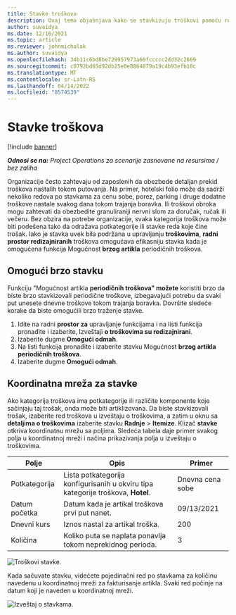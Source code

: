 ```yaml
---
title: Stavke troškova
description: Ovaj tema objašnjava kako se stavkizuju troškovi pomoću redizajniranog radnog prostora troškova.
author: suvaidya
ms.date: 12/16/2021
ms.topic: article
ms.reviewer: johnmichalak
ms.author: suvaidya
ms.openlocfilehash: 34b11c6bd8be729957973a60fccccc2dd32c2669
ms.sourcegitcommit: c0792bd65d92db25e0e8864879a19c4b93efb10c
ms.translationtype: MT
ms.contentlocale: sr-Latn-RS
ms.lasthandoff: 04/14/2022
ms.locfileid: "8574539"
---
```

# <a name="expense-itemization"></a>Stavke troškova

[!include [banner](../includes/banner.md)]

_**Odnosi se na:** Project Operations za scenarije zasnovane na resursima / bez zaliha_

Organizacije često zahtevaju od zaposlenih da obezbede detaljan prekid troškova nastalih tokom putovanja. Na primer, hotelski folio može da sadrži nekoliko redova po stavkama za cenu sobe, porez, parking i druge dodatne troškove nastale svakog dana tokom trajanja boravka. Ili troškovi obroka mogu zahtevati da obezbedite granuliraniji nervni slom za doručak, ručak ili večeru. Bez obzira na potrebe organizacije, svaka kategorija troškova može biti podešena tako da odražava potkategorije ili stavke reda koje čine trošak. Iako je stavka uvek bila podržana u upravljanju **troškovima**, **radni prostor redizajniranih** troškova omogućava efikasniju stavka kada je omogućena funkcija Mogućnost **brzog artikla** periodičnih troškova.  

## <a name="enable-quick-itemization"></a>Omogući brzo stavku 

Funkciju "Mogućnost artikla **periodičnih troškova" možete** koristiti brzo da biste brzo stavkizovali periodične troškove, izbegavajući potrebu da svaki put unesete dnevne troškove tokom trajanja boravka. Dovršite sledeće korake da biste omogućili brzo traženje stavke.

1. Idite na radni **prostor za** upravljanje funkcijama i na listi funkcija pronađite i izaberite, Izveštaji **o troškovima su redizajnirani**. 
2. Izaberite dugme **Omogući odmah**. 
3. Na listi funkcija pronađite i izaberite stavku Mogućnost **brzog artikla periodičnih troškova**.
4. Izaberite dugme **Omogući odmah**. 

## <a name="itemization-grid"></a>Koordinatna mreža za stavke 

Ako kategorija troškova ima potkategorije ili različite komponente koje sačinjaju taj trošak, onda može biti artiklizovana. Da biste stavkizovali trošak, izaberite red troškova u izveštaju o troškovima, a zatim u oknu sa **detaljima o troškovima** izaberite stavku **Radnje** > **Itemize**. Klizač **stavke** otkriva koordinatnu mrežu sa poljima. Sledeća tabela daje primer svakog polja u koordinatnoj mreži i načina prikazivanja polja u izveštaju o troškovima. 

|     Polje          |     Opis                                                                                  |     Primer              |
|--------------------|--------------------------------------------------------------------------------------------------|--------------------------|
|     Potkategorija    |     Lista potkategorija konfigurisanih u okviru tipa kategorije troškova, **Hotel**.             |     Dnevna cena sobe      |
|     Datum početka     |     Datum kada je artikal troškova prvi put nanet.                                           |     09/13/2021           |
|     Dnevni kurs     |     Iznos nastal za artikal troška.                                                    |     200                  |
|     Količina       |     Koliko puta se naplata ponavlja tokom neprekidnog perioda.                       |     3                    |

![Troškovi stavke.](media/Itemization%20screen%201.png)

Kada sačuvate stavku, videćete pojedinačni red po stavkama za količinu navedenu u koordinatnoj mreži za fakturisanje artikla. Svaki red počinje na datum koji je naveden u koordinatnoj mreži.

![Izveštaj o stavkama.](media/Itemization%20screen%202.png)

